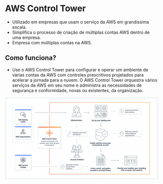 # AWS Control Tower

 - Utilizado em empresas que usam o serviço da AWS em grandíssima escala.
 - Simplifica o processo de criação de múltiplas contas AWS dentro de uma empresa.
 - Empresa com múltiplas contas na AWS.

## Como funciona?
 - Use o AWS Control Tower para configurar e operar um ambiente de várias contas da AWS com controles prescritivos projetados para acelerar a jornada para a nuvem.  O AWS Control Tower orquestra vários serviços da AWS em seu nome e administra as necessidades de segurança e conformidade, novas ou existentes, da organização.

![alt text](image.png)

